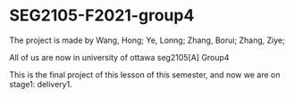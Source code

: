 # SEG2105-F2021-group4
The project is made by Wang, Hong; Ye, Lonng; Zhang, Borui; Zhang, Ziye; 

All of us are now in university of ottawa seg2105[A] Group4

This is the final project of this lesson of this semester, and now we are on stage1: delivery1.
